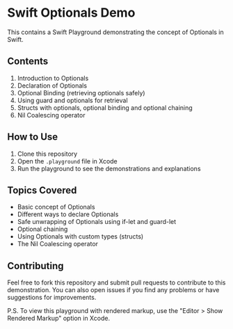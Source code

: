 # Swift Optionals Demo

This contains a Swift Playground demonstrating the concept of Optionals in Swift.

## Contents

1. Introduction to Optionals
2. Declaration of Optionals
3. Optional Binding (retrieving optionals safely)
4. Using guard and optionals for retrieval 
5. Structs with optionals, optional binding and optional chaining 
6. Nil Coalescing operator

## How to Use

1. Clone this repository
2. Open the `.playground` file in Xcode
3. Run the playground to see the demonstrations and explanations

## Topics Covered

- Basic concept of Optionals
- Different ways to declare Optionals
- Safe unwrapping of Optionals using if-let and guard-let
- Optional chaining
- Using Optionals with custom types (structs)
- The Nil Coalescing operator

## Contributing

Feel free to fork this repository and submit pull requests to contribute to this demonstration. You can also open issues if you find any problems or have suggestions for improvements.

P.S. To view this playground with rendered markup, use the "Editor > Show Rendered Markup" option in Xcode.

